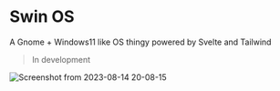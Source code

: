 # Swin OS

A Gnome + Windows11 like OS thingy powered by Svelte and Tailwind

> In development

![Screenshot from 2023-08-14 20-08-15](https://github.com/tokitou-san/SwinOS/assets/114811070/17b36b7e-12ab-4572-8536-3e1365ebcdd5)
